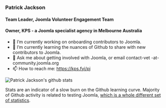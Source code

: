 ### Patrick Jackson
#### Team Leader, Joomla Volunteer Engagement Team
#### Owner, KPS - a Joomla specialist agency in Melbourne Australia

- 🔭 I’m currently working on onboarding contributors to Joomla.
- 🌱 I’m currently learning the nuances of Github to share with new contributors to Joomla.
- 💬 Ask me about getting involved with Joomla, or email contact-vet -at- community.joomla.org 
- 📫 How to reach me: https://kps.fyi/pj

![Patrick Jackson's github stats](https://github-readme-stats.vercel.app/api?username=particthistle&show_icons=true&theme=vue)

Stats are an indicator of a slow burn on the Github learning curve. Majority of Github activity is related to testing Joomla, <a href="https://issues.joomla.org/activity/user/joomla-cms" target="_blank">which is a whole different set of statistics</a>.
